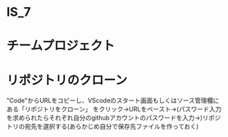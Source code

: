 # IS_7
# チームプロジェクト

# リポジトリのクローン
"Code"からURLをコピーし、VScodeのスタート画面もしくはソース管理欄にある「リポジトリをクローン」 をクリック->URLをペースト->(パスワード入力を求められたらそれぞれ自分のgithubアカウントのパスワードを入力->)リポジトリの宛先を選択する(あらかじめ自分で保存先ファイルを作っておく)



